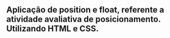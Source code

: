 ## Aplicação de position e float, referente a atividade avaliativa de posicionamento. Utilizando HTML e CSS.
